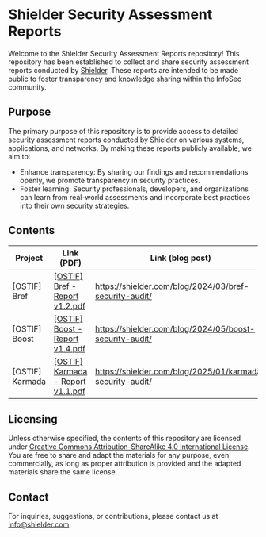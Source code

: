 # Shielder Security Assessment Reports

Welcome to the Shielder Security Assessment Reports repository! This repository has been established to collect and share security assessment reports conducted by [Shielder](https://www.shielder.com). These reports are intended to be made public to foster transparency and knowledge sharing within the InfoSec community.

## Purpose
The primary purpose of this repository is to provide access to detailed security assessment reports conducted by Shielder on various systems, applications, and networks. By making these reports publicly available, we aim to:

- Enhance transparency: By sharing our findings and recommendations openly, we promote transparency in security practices.
- Foster learning: Security professionals, developers, and organizations can learn from real-world assessments and incorporate best practices into their own security strategies.

## Contents

| Project | Link (PDF) | Link (blog post) | Publishing Date |
| ------- | ---------- | ---------------- | --------------- |
| [OSTIF] Bref | [\[OSTIF\] Bref - Report v1.2.pdf](./2024/[OSTIF]%20Bref%20-%20Report%20v1.2.pdf) | https://shielder.com/blog/2024/03/bref-security-audit/ | March 29, 2024 |
| [OSTIF] Boost | [\[OSTIF\] Boost - Report v1.4.pdf](./2024/[OSTIF]%20Boost%20-%20Report%20v1.4.pdf) | https://shielder.com/blog/2024/05/boost-security-audit/ | May 22, 2024 |
| [OSTIF] Karmada | [\[OSTIF\] Karmada - Report v1.1.pdf](./2025/[OSTIF]%20Karmada%20-%20Report%20v1.1.pdf) | https://shielder.com/blog/2025/01/karmada-security-audit/ | January 10, 2025 |

## Licensing
Unless otherwise specified, the contents of this repository are licensed under [Creative Commons Attribution-ShareAlike 4.0 International License](LICENSE). You are free to share and adapt the materials for any purpose, even commercially, as long as proper attribution is provided and the adapted materials share the same license.

## Contact
For inquiries, suggestions, or contributions, please contact us at [info@shielder.com](mailto:info+public-reports@shielder.com).
